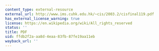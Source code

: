 ```yaml
---
content_type: external-resource
external_url: http://www.ims.cuhk.edu.hk/~cis/2003.2/cisfinal119.pdf
has_external_license_warning: true
license: https://en.wikipedia.org/wiki/All_rights_reserved
status: ''
title: PDF
uid: ffdb2f2a-aa8d-4eaa-83fb-87fe19aa11eb
wayback_url: ''
---
```

